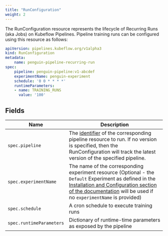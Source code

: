 ```yaml
---
title: "RunConfiguration"
weight: 2
---
```


The RunConfiguration resource represents the lifecycle of Recurring Runs (aka Jobs) on Kubeflow Pipelines.
Pipeline training runs can be configured using this resource as follows:

```yaml
apiVersion: pipelines.kubeflow.org/v1alpha3
kind: RunConfiguration
metadata:
    name: penguin-pipeline-recurring-run
spec:
    pipeline: penguin-pipeline:v1-abcdef
    experimentName: penguin-experiment
    schedule: '0 0 * * * *'
    runtimeParameters:
    - name: TRAINING_RUNS
      value: '100'
```

## Fields

| Name | Description |
| --- | --- |
| `spec.pipeline` | The [identifier](../pipeline/#identifier) of the corresponding pipeline resource to run. If no version is specified, then the RunConfiguration will track the latest version of the specified pipeline. |
| `spec.experimentName` | The name of the corresponding experiment resource (Optional - the `Default` Experiment as defined in the [Installation and Configuration section of the documentation](README.md#configuration) will be used if no `experimentName` is provided) |
| `spec.schedule` | A cron schedule to execute training runs |
| `spec.runtimeParameters` | Dictionary of runtime-time parameters as exposed by the pipeline |
